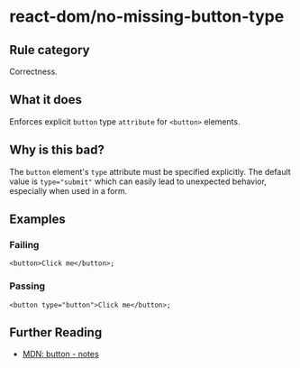 # react-dom/no-missing-button-type

## Rule category

Correctness.

## What it does

Enforces explicit `button` type `attribute` for `<button>` elements.

## Why is this bad?

The `button` element's `type` attribute must be specified explicitly. The default value is `type="submit"` which can easily lead to unexpected behavior, especially when used in a form.

## Examples

### Failing

```tsx
<button>Click me</button>;
```

### Passing

```tsx
<button type="button">Click me</button>;
```

## Further Reading

- [MDN: button - notes](https://developer.mozilla.org/en-US/docs/Web/HTML/Element/button#notes)
